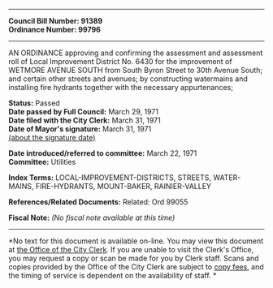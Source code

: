 * * * * *  
  
**Council Bill Number: [](#h0)[](#h2)91389**   
**Ordinance Number: 99796**  
  
* * * * *  
  
AN ORDINANCE approving and confirming the assessment and assessment roll of Local Improvement District No. 6430 for the improvement of WETMORE AVENUE SOUTH from South Byron Street to 30th Avenue South; and certain other streets and avenues; by constructing watermains and installing fire hydrants together with the necessary appurtenances;  
  
**Status:** Passed   
**Date passed by Full Council:** March 29, 1971   
**Date filed with the City Clerk:** March 31, 1971   
**Date of Mayor's signature:** March 31, 1971   
[(about the signature date)](/~public/approvaldate.htm)   
  
  
**Date introduced/referred to committee:** March 22, 1971   
**Committee:** Utilities   
  
**Index Terms:** LOCAL-IMPROVEMENT-DISTRICTS, STREETS, WATER-MAINS, FIRE-HYDRANTS, MOUNT-BAKER, RAINIER-VALLEY  
  
**References/Related Documents:** Related: Ord 99055  
  
**Fiscal Note:** *(No fiscal note available at this time)*  
  
* * * * *  
  
*No text for this document is available on-line. You may view this document at [the Office of the City Clerk](http://www.seattle.gov/leg/clerk/contactUs.htm). If you are unable to visit the Clerk's Office, you may request a copy or scan be made for you by Clerk staff. Scans and copies provided by the Office of the City Clerk are subject to [copy fees](http://clerk.seattle.gov/~public/clerkfees.htm), and the timing of service is dependent on the availability of staff. *  
  
  
